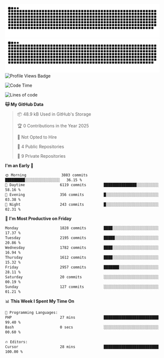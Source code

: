 <img src="https://github.com/nielsbaggerman/nielsbaggerman/blob/output/github-contribution-grid-snake.svg#gh-light-mode-only" alt="GitHub Snake Light">
<img src="https://github.com/nielsbaggerman/nielsbaggerman/blob/output/github-contribution-grid-snake-dark.svg#gh-dark-mode-only" alt="GitHub Snake Dark">
<img src="https://komarev.com/ghpvc/?username=nielsbaggerman&amp;label=Profile+Views" alt="Profile Views Badge" />

<!--START_SECTION:waka-->
![Code Time](http://img.shields.io/badge/Code%20Time-2%2C362%20hrs%2056%20mins-blue)

![Lines of code](https://img.shields.io/badge/From%20Hello%20World%20I%27ve%20Written-12.0%20million%20lines%20of%20code-blue)

**🐱 My GitHub Data** 

> 📦 48.9 kB Used in GitHub's Storage 
 > 
> 🏆 0 Contributions in the Year 2025
 > 
> 🚫 Not Opted to Hire
 > 
> 📜 4 Public Repositories 
 > 
> 🔑 9 Private Repositories 
 > 
**I'm an Early 🐤** 

```text
🌞 Morning                3803 commits        █████████░░░░░░░░░░░░░░░░   36.15 % 
🌆 Daytime                6119 commits        ███████████████░░░░░░░░░░   58.16 % 
🌃 Evening                356 commits         █░░░░░░░░░░░░░░░░░░░░░░░░   03.38 % 
🌙 Night                  243 commits         █░░░░░░░░░░░░░░░░░░░░░░░░   02.31 % 
```
📅 **I'm Most Productive on Friday** 

```text
Monday                   1828 commits        ████░░░░░░░░░░░░░░░░░░░░░   17.37 % 
Tuesday                  2195 commits        █████░░░░░░░░░░░░░░░░░░░░   20.86 % 
Wednesday                1782 commits        ████░░░░░░░░░░░░░░░░░░░░░   16.94 % 
Thursday                 1612 commits        ████░░░░░░░░░░░░░░░░░░░░░   15.32 % 
Friday                   2957 commits        ███████░░░░░░░░░░░░░░░░░░   28.11 % 
Saturday                 20 commits          ░░░░░░░░░░░░░░░░░░░░░░░░░   00.19 % 
Sunday                   127 commits         ░░░░░░░░░░░░░░░░░░░░░░░░░   01.21 % 
```


📊 **This Week I Spent My Time On** 

```text
💬 Programming Languages: 
PHP                      27 mins             █████████████████████████   99.40 % 
Bash                     0 secs              ░░░░░░░░░░░░░░░░░░░░░░░░░   00.60 % 

🔥 Editors: 
Cursor                   28 mins             █████████████████████████   100.00 % 
```


<!--END_SECTION:waka-->
